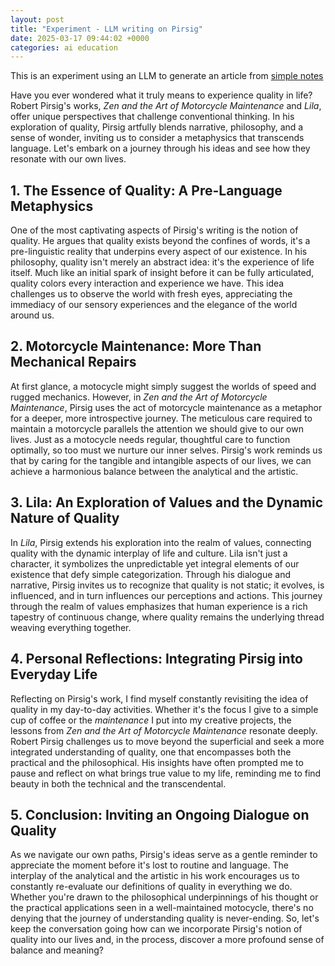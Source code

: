 ```yaml
---
layout: post
title: "Experiment - LLM writing on Pirsig"
date: 2025-03-17 09:44:02 +0000
categories: ai education
---
```


This is an experiment using an LLM to generate an article from [simple notes](https://github.com/TomBers/oblique-angles/blob/main/notes/pirsig.txt)

Have you ever wondered what it truly means to experience quality in life? Robert Pirsig's works, *Zen and the Art of Motorcycle Maintenance* and *Lila*, offer unique perspectives that challenge conventional thinking. In his exploration of quality, Pirsig artfully blends narrative, philosophy, and a sense of wonder, inviting us to consider a metaphysics that transcends language. Let's embark on a journey through his ideas and see how they resonate with our own lives.

## 1. The Essence of Quality: A Pre-Language Metaphysics

One of the most captivating aspects of Pirsig's writing is the notion of quality. He argues that quality exists beyond the confines of words, it's a pre-linguistic reality that underpins every aspect of our existence. In his philosophy, quality isn't merely an abstract idea: it's the experience of life itself. Much like an initial spark of insight before it can be fully articulated, quality colors every interaction and experience we have. This idea challenges us to observe the world with fresh eyes, appreciating the immediacy of our sensory experiences and the elegance of the world around us.

## 2. Motorcycle Maintenance: More Than Mechanical Repairs

At first glance, a motocycle might simply suggest the worlds of speed and rugged mechanics. However, in *Zen and the Art of Motorcycle Maintenance*, Pirsig uses the act of motorcycle maintenance as a metaphor for a deeper, more introspective journey. The meticulous care required to maintain a motorcycle parallels the attention we should give to our own lives. Just as a motocycle needs regular, thoughtful care to function optimally, so too must we nurture our inner selves. Pirsig's work reminds us that by caring for the tangible and intangible aspects of our lives, we can achieve a harmonious balance between the analytical and the artistic.

## 3. Lila: An Exploration of Values and the Dynamic Nature of Quality

In *Lila*, Pirsig extends his exploration into the realm of values, connecting quality with the dynamic interplay of life and culture. Lila isn't just a character, it symbolizes the unpredictable yet integral elements of our existence that defy simple categorization. Through his dialogue and narrative, Pirsig invites us to recognize that quality is not static; it evolves, is influenced, and in turn influences our perceptions and actions. This journey through the realm of values emphasizes that human experience is a rich tapestry of continuous change, where quality remains the underlying thread weaving everything together.

## 4. Personal Reflections: Integrating Pirsig into Everyday Life

Reflecting on Pirsig's work, I find myself constantly revisiting the idea of quality in my day-to-day activities. Whether it's the focus I give to a simple cup of coffee or the *maintenance* I put into my creative projects, the lessons from *Zen and the Art of Motorcycle Maintenance* resonate deeply. Robert Pirsig challenges us to move beyond the superficial and seek a more integrated understanding of quality, one that encompasses both the practical and the philosophical. His insights have often prompted me to pause and reflect on what brings true value to my life, reminding me to find beauty in both the technical and the transcendental.

## 5. Conclusion: Inviting an Ongoing Dialogue on Quality

As we navigate our own paths, Pirsig's ideas serve as a gentle reminder to appreciate the moment before it's lost to routine and language. The interplay of the analytical and the artistic in his work encourages us to constantly re-evaluate our definitions of quality in everything we do. Whether you're drawn to the philosophical underpinnings of his thought or the practical applications seen in a well-maintained motocycle, there's no denying that the journey of understanding quality is never-ending. So, let's keep the conversation going how can we incorporate Pirsig's notion of quality into our lives and, in the process, discover a more profound sense of balance and meaning?
